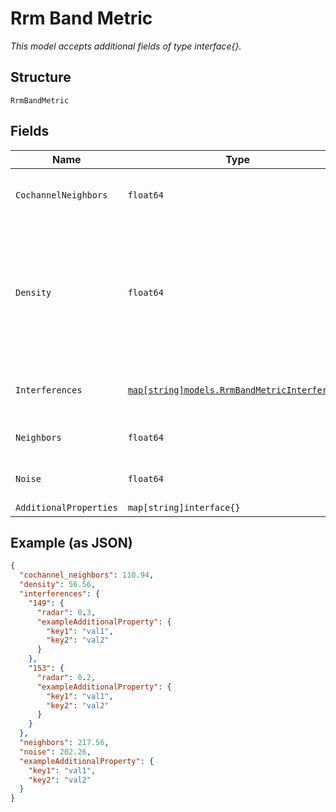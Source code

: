 
# Rrm Band Metric

*This model accepts additional fields of type interface{}.*

## Structure

`RrmBandMetric`

## Fields

| Name | Type | Tags | Description |
|  --- | --- | --- | --- |
| `CochannelNeighbors` | `float64` | Required | average number of co-channel neighbors |
| `Density` | `float64` | Required | defined by how APs can hear from one and another, 0 - 1 (everyone can hear everyone)<br>**Constraints**: `>= 0`, `<= 1` |
| `Interferences` | [`map[string]models.RrmBandMetricInterference`](../../doc/models/rrm-band-metric-interference.md) | Optional | Property key is the channel number |
| `Neighbors` | `float64` | Required | average number of neighbors |
| `Noise` | `float64` | Required | average noise in dBm |
| `AdditionalProperties` | `map[string]interface{}` | Optional | - |

## Example (as JSON)

```json
{
  "cochannel_neighbors": 110.94,
  "density": 56.56,
  "interferences": {
    "149": {
      "radar": 0.3,
      "exampleAdditionalProperty": {
        "key1": "val1",
        "key2": "val2"
      }
    },
    "153": {
      "radar": 0.2,
      "exampleAdditionalProperty": {
        "key1": "val1",
        "key2": "val2"
      }
    }
  },
  "neighbors": 217.56,
  "noise": 202.26,
  "exampleAdditionalProperty": {
    "key1": "val1",
    "key2": "val2"
  }
}
```

